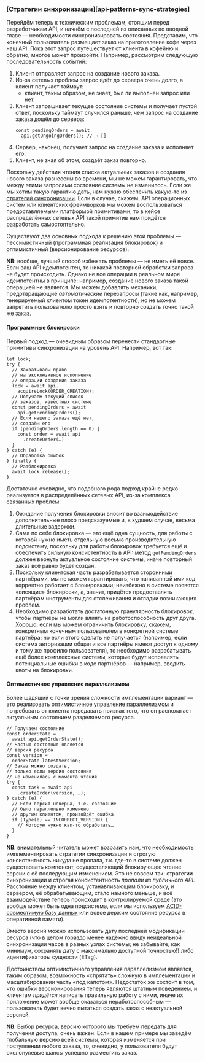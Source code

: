 ### [Стратегии синхронизации][api-patterns-sync-strategies]

Перейдём теперь к техническим проблемам, стоящим перед разработчикам API, и начнём с последней из описанных во вводной главе — необходимости синхронизировать состояния. Представим, что конечный пользователь размещает заказ на приготовление кофе через наш API. Пока этот запрос путешествует от клиента в кофейню и обратно, многое может произойти. Например, рассмотрим следующую последовательность событий:

  1. Клиент отправляет запрос на создание нового заказа.
  2. Из-за сетевых проблем запрос идёт до сервера очень долго, а клиент получает таймаут:
      * клиент, таким образом, не знает, был ли выполнен запрос или нет.
  3. Клиент запрашивает текущее состояние системы и получает пустой ответ, поскольку таймаут случился раньше, чем запрос на создание заказа дошёл до сервера:
      ```
      const pendingOrders = await 
        api.getOngoingOrders(); // → []
      ```
  4. Сервер, наконец, получает запрос на создание заказа и исполняет его.
  5. Клиент, не зная об этом, создаёт заказ повторно.

Поскольку действия чтения списка актуальных заказов и создания нового заказа разнесены во времени, мы не можем гарантировать, что между этими запросами состояние системы не изменилось. Если же мы хотим такую гарантию дать, нам нужно обеспечить какую-то из [стратегий синхронизации](https://en.wikipedia.org/wiki/Synchronization_(computer_science)). Если в случае, скажем, API операционных систем или клиентских фреймворков мы можем воспользоваться предоставляемыми платформой примитивами, то в кейсе распределённых сетевых API такой примитив нам придётся разработать самостоятельно.

Существуют два основных подхода к решению этой проблемы — пессимистичный (программная реализация блокировок) и оптимистичный (версионирование ресурсов).

**NB**: вообще, лучший способ избежать проблемы — не иметь её вовсе. Если ваш API идемпотентен, то никакой повторной обработки запроса не будет происходить. Однако не все операции в реальном мире идемпотентны в принципе: например, создание нового заказа такой операцией не является. Мы можем добавлять механики, предотвращающие *автоматические* перезапросы (такие как, например, генерируемый клиентом токен идемпотентности), но не можем запретить пользователю просто взять и повторно создать точно такой же заказ.

#### Программные блокировки

Первый подход — очевидным образом перенести стандартные примитивы синхронизации на уровень API. Например, вот так:

```
let lock;
try {
  // Захватываем право
  // на эксклюзивное исполнение
  // операции создания заказа
  lock = await api.
    acquireLock(ORDER_CREATION);
  // Получаем текущий список
  // заказов, известных системе
  const pendingOrders = await 
    api.getPendingOrders();
  // Если нашего заказа ещё нет,
  // создаём его
  if (pendingOrders.length == 0) {
    const order = await api
      .createOrder(…)
  }
} catch (e) {
  // Обработка ошибок
} finally {
  // Разблокировка
  await lock.release();
}
```

Достаточно очевидно, что подобного рода подход крайне редко реализуется в распределённых сетевых API, из-за комплекса связанных проблем:

  1. Ожидание получения блокировки вносит во взаимодействие дополнительные плохо предсказуемые и, в худшем случае, весьма длительные задержки.
  2. Сама по себе блокировка — это ещё одна сущность, для работы с которой нужно иметь отдельную весьма производительную подсистему, поскольку для работы блокировок требуется ещё и обеспечить сильную консистентность в API: метод `getPendingOrders` должен вернуть актуальное состояние системы, иначе повторный заказ всё равно будет создан.
  3. Поскольку клиентская часть разрабатывается сторонними партнёрами, мы не можем гарантировать, что написанный ими код корректно работает с блокировками; неизбежно в системе появятся «висящие» блокировки, а, значит, придётся предоставлять партнёрам инструменты для отслеживания и отладки возникающих проблем.
  4. Необходимо разработать достаточную гранулярность блокировок, чтобы партнёры не могли влиять на работоспособность друг друга. Хорошо, если мы можем ограничить блокировку, скажем, конкретным конечным пользователем в конкретной системе партнёра; но если этого сделать не получается (например, если система авторизации общая и все партнёры имеют доступ к одному и тому же профилю пользователя), то необходимо разрабатывать ещё более комплексные системы, которые будут исправлять потенциальные ошибки в коде партнёров — например, вводить квоты на блокировки.

#### Оптимистичное управление параллелизмом

Более щадящий с точки зрения сложности имплементации вариант — это реализовать [оптимистичное управление параллелизмом](https://en.wikipedia.org/wiki/Optimistic_concurrency_control) и потребовать от клиента передавать признак того, что он располагает актуальным состоянием разделяемого ресурса.

```
// Получаем состояние
const orderState = 
  await api.getOrderState();
// Частью состояния является
// версия ресурса
const version = 
  orderState.latestVersion;
// Заказ можно создать,
// только если версия состояния
// не изменилась с момента чтения
try {
  const task = await api
    .createOrder(version, …);
} catch (e) {
  // Если версия неверна, т.е. состояние
  // было параллельно изменено
  // другим клиентом, произойдёт ошибка
  if (Type(e) == INCORRECT_VERSION) {
    // Которую нужно как-то обработать…
  }
}
```

**NB**: внимательный читатель может возразить нам, что необходимость имплементировать стратегии синхронизации и строгую консистентность никуда не пропала, т.к. где-то в системе должен существовать компонент, осуществляющий блокирующее чтение версии с её последующим изменением. Это не совсем так: стратегии синхронизации и строгая консистентность *пропали из публичного API*. Расстояние между клиентом, устанавливающим блокировку, и сервером, её обрабатывающим, стало намного меньше, и всё взаимодействие теперь происходит в контролируемой среде (это вообще может быть одна подсистема, если мы используем [ACID-совместимую базу данных](https://en.wikipedia.org/wiki/ACID) или вовсе держим состояние ресурса в оперативной памяти).

Вместо версий можно использовать дату последней модификации ресурса (что в целом гораздо менее надёжно ввиду неидеальной синхронизации часов в разных узлах системы; не забывайте, как минимум, сохранять дату с максимально доступной точностью!) либо идентификаторы сущности (ETag).

Достоинством оптимистичного управления параллелизмом является, таким образом, возможность «спрятать» сложную в имплементации и масштабировании часть «под капотом». Недостаток же состоит в том, что ошибки версионирования теперь являются штатным поведением, и клиентам *придётся* написать правильную работу с ними,  иначе их приложение может вообще оказаться неработоспособным — пользователь будет вечно пытаться создать заказ с неактуальной версией.

**NB**. Выбор ресурса, версию которого мы требуем передать для получения доступа, очень важен. Если в нашем примере мы заведём глобальную версию всей системы, которая изменяется при поступлении любого заказа, то, очевидно, у пользователя будут околонулевые шансы успешно разместить заказ.
